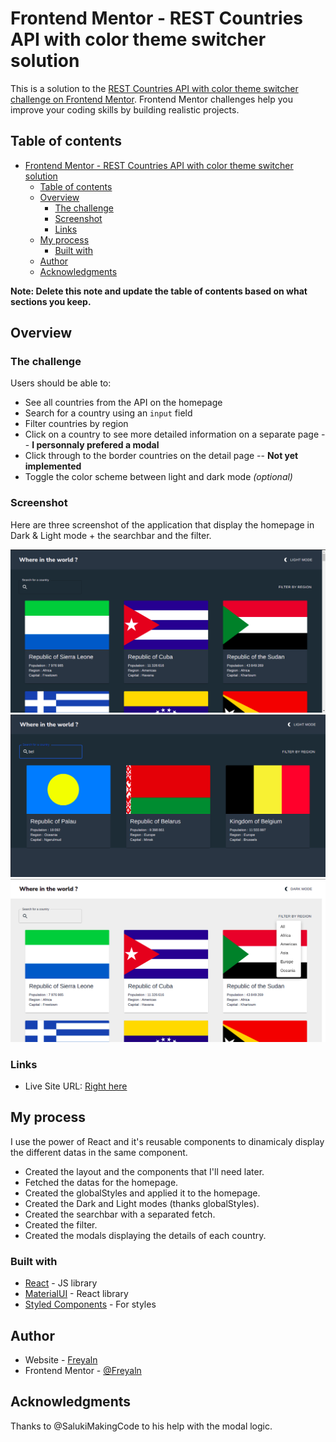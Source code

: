 # Frontend Mentor - REST Countries API with color theme switcher solution

This is a solution to the [REST Countries API with color theme switcher challenge on Frontend Mentor](https://www.frontendmentor.io/challenges/rest-countries-api-with-color-theme-switcher-5cacc469fec04111f7b848ca). Frontend Mentor challenges help you improve your coding skills by building realistic projects. 

## Table of contents

- [Frontend Mentor - REST Countries API with color theme switcher solution](#frontend-mentor---rest-countries-api-with-color-theme-switcher-solution)
  - [Table of contents](#table-of-contents)
  - [Overview](#overview)
    - [The challenge](#the-challenge)
    - [Screenshot](#screenshot)
    - [Links](#links)
  - [My process](#my-process)
    - [Built with](#built-with)
  - [Author](#author)
  - [Acknowledgments](#acknowledgments)

**Note: Delete this note and update the table of contents based on what sections you keep.**

## Overview

### The challenge

Users should be able to:

- See all countries from the API on the homepage
- Search for a country using an `input` field
- Filter countries by region
- Click on a country to see more detailed information on a separate page -- **I personnaly prefered a modal**
- Click through to the border countries on the detail page -- **Not yet implemented**
- Toggle the color scheme between light and dark mode *(optional)*

### Screenshot

Here are three screenshot of the application that display the homepage in Dark & Light mode + the searchbar and the filter.

![](./assets/screen1.png)
![](./assets/screen2.png)
![](./assets/screen3.png)

### Links

- Live Site URL: [Right here](https://restapicountry.netlify.app/)

## My process

I use the power of React and it's reusable components to dinamicaly display the different datas in the same component.

- Created the layout and the components that I'll need later. 
- Fetched the datas for the homepage.
- Created the globalStyles and applied it to the homepage. 
- Created the Dark and Light modes (thanks globalStyles).
- Created the searchbar with a separated fetch.
- Created the filter.
- Created the modals displaying the details of each country.

### Built with

- [React](https://reactjs.org/) - JS library
- [MaterialUI](https://mui.com/) - React library
- [Styled Components](https://styled-components.com/) - For styles
## Author

- Website - [Freyaln](https://restapicountry.netlify.app/)
- Frontend Mentor - [@Freyaln](https://www.frontendmentor.io/profile/Freyaln)

## Acknowledgments

Thanks to @SalukiMakingCode to his help with the modal logic.
